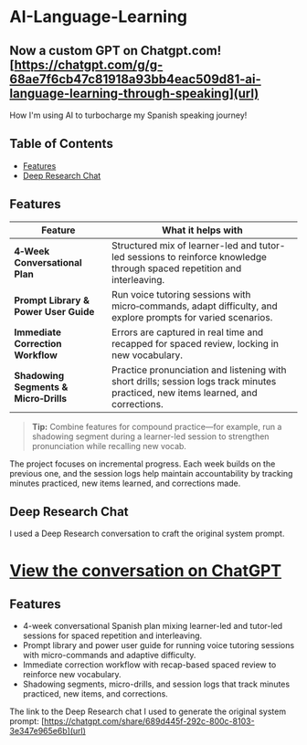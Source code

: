 # AI-Language-Learning

## Now a custom GPT on Chatgpt.com! [https://chatgpt.com/g/g-68ae7f6cb47c81918a93bb4eac509d81-ai-language-learning-through-speaking](url)

How I'm using AI to turbocharge my Spanish speaking journey!


## Table of Contents
- [Features](#features)
- [Deep Research Chat](#deep-research-chat)

## Features

| Feature | What it helps with |
|--------|-------------------|
| **4‑Week Conversational Plan** | Structured mix of learner-led and tutor-led sessions to reinforce knowledge through spaced repetition and interleaving. |
| **Prompt Library & Power User Guide** | Run voice tutoring sessions with micro‑commands, adapt difficulty, and explore prompts for varied scenarios. |
| **Immediate Correction Workflow** | Errors are captured in real time and recapped for spaced review, locking in new vocabulary. |
| **Shadowing Segments & Micro‑Drills** | Practice pronunciation and listening with short drills; session logs track minutes practiced, new items learned, and corrections. |

> **Tip:** Combine features for compound practice—for example, run a shadowing segment during a learner-led session to strengthen pronunciation while recalling new vocab.

The project focuses on incremental progress. Each week builds on the previous one, and the session logs help maintain accountability by tracking minutes practiced, new items learned, and corrections made.

## Deep Research Chat

I used a Deep Research conversation to craft the original system prompt.

[View the conversation on ChatGPT](https://chatgpt.com/share/689d445f-292c-800c-8103-3e347e965e6b)
=======
## Features

- 4-week conversational Spanish plan mixing learner-led and tutor-led sessions for spaced repetition and interleaving.
- Prompt library and power user guide for running voice tutoring sessions with micro-commands and adaptive difficulty.
- Immediate correction workflow with recap-based spaced review to reinforce new vocabulary.
- Shadowing segments, micro-drills, and session logs that track minutes practiced, new items, and corrections.

The link to the Deep Research chat I used to generate the original system prompt:
[https://chatgpt.com/share/689d445f-292c-800c-8103-3e347e965e6b](url)

